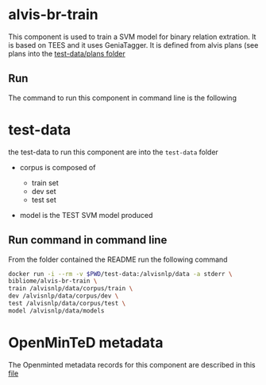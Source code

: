 # alvis-br-train

This component is used to train a SVM model for binary relation extration. It is based on TEES and it uses GeniaTagger. It is defined from alvis plans (see plans into the [test-data/plans folder](test-data/plans)

## Run

The command to run this component in command line is the following


# test-data
the test-data to run this component are into the `test-data` folder
 
* corpus is composed of
	* train set
	* dev set
	* test set

* model is the TEST SVM  model produced

## Run command in command line

From the folder contained the README run the following command
```sh
docker run -i --rm -v $PWD/test-data:/alvisnlp/data -a stderr \
bibliome/alvis-br-train \ 
train /alvisnlp/data/corpus/train \
dev /alvisnlp/data/corpus/dev \
test /alvisnlp/data/corpus/test \
model /alvisnlp/data/models
```

# OpenMinTeD metadata

The Openminted metadata records for this component are described in this [file](alvis-br-train.metadata.omtd)
